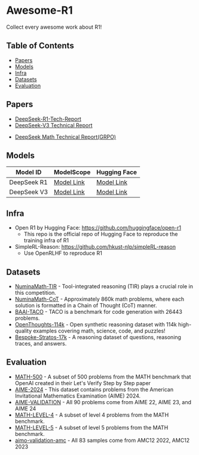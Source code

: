 # Awesome-R1
Collect every awesome work about R1!


## Table of Contents
- [Papers](#papers)
- [Models](#models)
- [Infra](#infra)
- [Datasets](#datasets)
- [Evaluation](#evaluation)


## Papers
* [DeepSeek-R1-Tech-Report](https://arxiv.org/pdf/2501.12948)
* [DeepSeek-V3 Technical Report](https://arxiv.org/pdf/2412.19437)
- [DeepSeek Math Technical Report(GRPO)](https://arxiv.org/pdf/2402.03300)

## Models

| Model ID    | ModelScope                                                             | Hugging Face                                                 |
| ----------- |------------------------------------------------------------------------|--------------------------------------------------------------|
| DeepSeek R1 | [Model Link](https://www.modelscope.cn/models/deepseek-ai/DeepSeek-R1) | [Model Link](https://huggingface.co/deepseek-ai/DeepSeek-R1) |
| DeepSeek V3 | [Model Link](https://www.modelscope.cn/models/deepseek-ai/DeepSeek-V3) | [Model Link](https://huggingface.co/deepseek-ai/DeepSeek-V3) |


## Infra

- Open R1 by Hugging Face: https://github.com/huggingface/open-r1
  - This repo is the official repo of Hugging Face to reproduce the training infra of R1
- SimpleRL-Reason: https://github.com/hkust-nlp/simpleRL-reason
  - Use OpenRLHF to reproduce R1

## Datasets

* [NuminaMath-TIR](https://www.modelscope.cn/datasets/AI-MO/NuminaMath-TIR) - Tool-integrated reasoning (TIR) plays a crucial role in this competition.  
* [NuminaMath-CoT](https://www.modelscope.cn/datasets/AI-MO/NuminaMath-CoT) - Approximately 860k math problems, where each solution is formatted in a Chain of Thought (CoT) manner.
* [BAAI-TACO](https://modelscope.cn/datasets/BAAI/TACO) - TACO is a benchmark for code generation with 26443 problems. 
* [OpenThoughts-114k](https://modelscope.cn/datasets/open-thoughts/OpenThoughts-114k) - Open synthetic reasoning dataset with 114k high-quality examples covering math, science, code, and puzzles!
* [Bespoke-Stratos-17k](https://modelscope.cn/datasets/bespokelabs/Bespoke-Stratos-17k) - A reasoning dataset of questions, reasoning traces, and answers.


## Evaluation
* [MATH-500](https://www.modelscope.cn/datasets/AI-ModelScope/MATH-500) - A subset of 500 problems from the MATH benchmark that OpenAI created in their Let's Verify Step by Step paper
* [AIME-2024](https://modelscope.cn/datasets/AI-ModelScope/AIME_2024) - This dataset contains problems from the American Invitational Mathematics Examination (AIME) 2024. 
* [AIME-VALIDATION](https://www.modelscope.cn/datasets/AI-MO/aimo-validation-aime) - All 90 problems come from AIME 22, AIME 23, and AIME 24
* [MATH-LEVEL-4](https://www.modelscope.cn/datasets/AI-MO/aimo-validation-math-level-4) - A subset of level 4 problems from the MATH benchmark.
* [MATH-LEVEL-5](https://www.modelscope.cn/datasets/AI-MO/aimo-validation-math-level-5) - A subset of level 5 problems from the MATH benchmark.
* [aimo-validation-amc](https://www.modelscope.cn/datasets/AI-MO/aimo-validation-amc) - All 83 samples come from AMC12 2022, AMC12 2023

